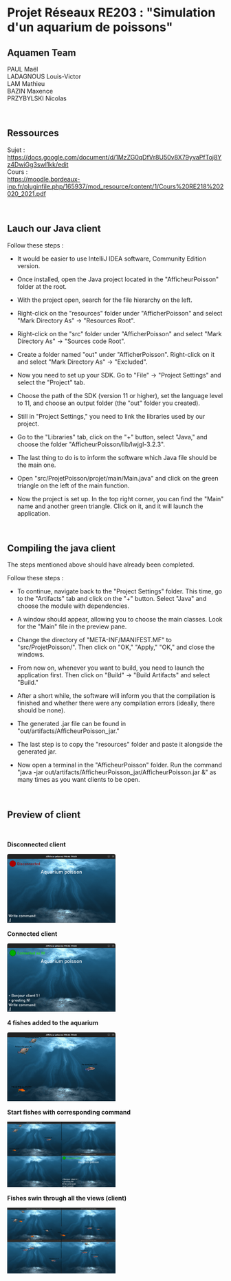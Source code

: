 # Projet Réseaux RE203 : "Simulation d'un aquarium de poissons"

## Aquamen Team

PAUL Maël  
LADAGNOUS Louis-Victor  
LAM Mathieu  
BAZIN Maxence  
PRZYBYLSKI Nicolas  

<br>

## Ressources

Sujet :  
https://docs.google.com/document/d/1MzZG0qDfVr8U50v8X79yvaPfToj8Yz4DwiGg3swl1kk/edit  
Cours :  
https://moodle.bordeaux-inp.fr/pluginfile.php/165937/mod_resource/content/1/Cours%20RE218%202020_2021.pdf

<br>

## Lauch our Java client

Follow these steps : 

- It would be easier to use IntelliJ IDEA software, Community Edition version.

- Once installed, open the Java project located in the "AfficheurPoisson" folder at the root.

- With the project open, search for the file hierarchy on the left.

- Right-click on the "resources" folder under "AfficherPoisson" and select "Mark Directory As" -> "Resources Root".

- Right-click on the "src" folder under "AfficherPoisson" and select "Mark Directory As" -> "Sources code Root".

- Create a folder named "out" under "AfficherPoisson". Right-click on it and select "Mark Directory As" -> "Excluded".

- Now you need to set up your SDK. Go to "File" -> "Project Settings" and select the "Project" tab.

- Choose the path of the SDK (version 11 or higher), set the language level to 11, and choose an output folder (the "out" folder you created).

- Still in "Project Settings," you need to link the libraries used by our project.

- Go to the "Libraries" tab, click on the "+" button, select "Java," and choose the folder "AfficheurPoisson/lib/lwjgl-3.2.3".

- The last thing to do is to inform the software which Java file should be the main one.

- Open "src/ProjetPoisson/projet/main/Main.java" and click on the green triangle on the left of the main function.

- Now the project is set up. In the top right corner, you can find the "Main" name and another green triangle. Click on it, and it will launch the application.

<br>

## Compiling the java client

The steps mentioned above should have already been completed.

Follow these steps : 

- To continue, navigate back to the "Project Settings" folder. This time, go to the "Artifacts" tab and click on the "+" button. Select "Java" and choose the module with dependencies.

- A window should appear, allowing you to choose the main classes. Look for the "Main" file in the preview pane.

- Change the directory of "META-INF/MANIFEST.MF" to "src/ProjetPoisson/". Then click on "OK," "Apply," "OK," and close the windows.

- From now on, whenever you want to build, you need to launch the application first. Then click on "Build" -> "Build Artifacts" and select "Build."

- After a short while, the software will inform you that the compilation is finished and whether there were any compilation errors (ideally, there should be none).

- The generated .jar file can be found in "out/artifacts/AfficheurPoisson_jar."

- The last step is to copy the "resources" folder and paste it alongside the generated jar.

- Now open a terminal in the "AfficheurPoisson" folder. Run the command "java -jar out/artifacts/AfficheurPoisson_jar/AfficheurPoisson.jar &" as many times as you want clients to be open.

<br>

## Preview of client

<br>


**Disconnected client**

<img src="screenshots/screen1.png" alt="Alt Text" style="max-width:50%;">


<br>

**Connected client**

<img src="screenshots/screen2.png" alt="Alt Text" style="max-width:50%;">


<br>

**4 fishes added to the aquarium**

<img src="screenshots/screen3.png" alt="Alt Text" style="max-width:50%;">


<br>

**Start fishes with corresponding command**

<img src="screenshots/screen4.png" alt="Alt Text" style="max-width:50%;">


<br>

**Fishes swin through all the views (client)**

<img src="screenshots/screen5.png" alt="Alt Text" style="max-width:50%;">


